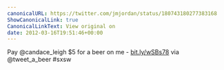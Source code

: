 ```yaml
---
canonicalURL: https://twitter.com/jmjordan/status/180743180277383168
ShowCanonicalLink: true
CanonicalLinkText: View original on
date: 2012-03-16T19:51:46+00:00
---
```

Pay @candace_leigh $5 for a beer on me -  [bit.ly/wSBs78](http://bit.ly/wSBs78) via @tweet_a_beer #sxsw